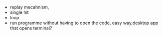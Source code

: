 - replay mecahnism,
 - single hit
 - loop
- run programme without having to open the code, easy way,desktop app that opens terminal?
